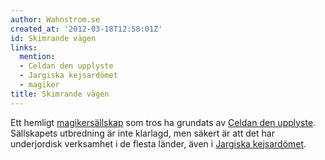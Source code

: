 ```yaml
---
author: Wahnstrom.se
created_at: '2012-03-18T12:58:01Z'
id: Skimrande vägen
links:
  mention:
  - Celdan den upplyste
  - Jargiska kejsardömet
  - magiker
title: Skimrande vägen
---
```


Ett hemligt [magikersällskap] som tros ha grundats av [Celdan den upplyste]. Sällskapets utbredning
är inte klarlagd, men säkert är att det har underjordisk verksamhet i de flesta länder, även i
[Jargiska kejsardömet].

  [magikersällskap]: magiker
  [Celdan den upplyste]: Celdan_den_upplyste
  [Jargiska kejsardömet]: Jargiska_kejsardömet